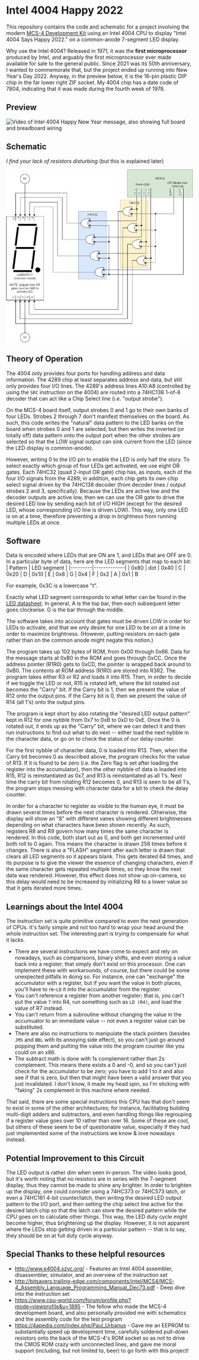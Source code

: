 # Intel 4004 Happy 2022

This repository contains the code and schematic for a project involving the modern [MCS-4 Development Kit](https://www.cpushack.com/mcs-4-test-boards-for-sale/) using an Intel 4004 CPU to display "Intel 4004 Says Happy 2022." on a common-anode 7-segment LED display.

Why use the Intel 4004?  Released in 1971, it was the **first microprocessor** produced by Intel, and arguably the first microprocessor ever made available for sale to the general public.  Since 2021 was its 50th anniversary, I wanted to commemorate that, but the project ended up running into New Year's Day 2022. Anyway, in the preview below, it is the 16-pin plastic DIP chip in the far lower right ZIF socket.  My 4004 chip has a date code of 7804, indicating that it was made during the fourth week of 1978.

## Preview

![Video of Intel 4004 Happy New Year message, also showing full board and breadboard wiring](4004-board.gif)

## Schematic

_I find your lack of resistors disturbing_ (but this is explained later)

![Schematic for this project](Intel%204004%20Happy%202022.png)

## Theory of Operation

The 4004 only provides four ports for handling address and data information.  The 4289 chip at least separates address and data, but still only provides four I/O lines.  The 4289's address lines A10:A8 (controlled by using the `SRC` instruction on the 4004) are routed into a 74HC138 1-of-8 decoder that can act like a Chip Select line (i.e. "output strobe").

On the MCS-4 board itself, output strobes 0 and 1 go to their own banks of four LEDs.  Strobes 2 through 7 don't manifest themselves on the board.  As such, this code writes the "natural" data pattern to the LED banks on the board when strobes 0 and 1 are selected, but then writes the inverted (or totally off) data pattern onto the output port when the other strobes are selected so that the LOW signal output can sink current from the LED (since the LED display is common-anode).

However, writing 0 to the I/O pin to enable the LED is only half the story.  To select exactly which group of four LEDs get activated, we use eight OR gates.  Each 74HC32 (quad 2-input OR gate) chip has, as inputs, each of the four I/O signals from the 4289; in addition, each chip gets its own chip select signal driven by the 74HC138 decoder (from decoder lines / output strobes 2 and 3, specifically).  Because the LEDs are active low and the decoder outputs are active low, then we can use the OR gate to drive the desired LED low by sending each bit of I/O HIGH (except for the desired LED, whose corresponding I/O line is driven LOW).  This way, only one LED is on at a time, therefore preventing a drop in brightness from running multiple LEDs at once.

## Software

Data is encoded where LEDs that are ON are 1, and LEDs that are OFF are 0.  In a particular byte of data, here are the LED segments that map to each bit:
| Pattern | LED segment |
|---------|-------------|
| 0x80    |   dot
| 0x40    |   C
| 0x20    |   D
| 0x10    |   E
| 0x8     |   G
| 0x4     |   F
| 0x2     |   A
| 0x1     |   B

For example, 0x3C is a lowercase "t".

Exactly what LED segment corresponds to what letter can be found in the [LED datasheet](https://www.jameco.com/Jameco/Products/ProdDS/335101.pdf).  In general, A is the top bar, then each subsequent letter goes clockwise.  G is the bar through the middle.

The software takes into account that gates must be driven LOW in order for LEDs to activate, and that we only desire for one LED to be on at a time in order to maximize brightness.  (However, putting resistors on each gate rather than on the common anode might negate this notion.)

The program takes up 102 bytes of ROM, from 0x00 through 0x66.  Data for the message starts at 0xB0 in the ROM and goes through 0xCC.  Once the address pointer (R1R0) gets to 0xCD, the pointer is wrapped back around to 0xB0.  The contents at ROM address (R1R0) are stored into R3R2.  The program takes either R3 or R2 and loads it into R15.  Then, in order to decide if we toggle the LED or not, R15 is rotated left, where the bit rotated out becomes the "Carry" bit.  If the Carry bit is 1, then we present the value of R12 onto the output pins.  If the Carry bit is 0, then we present the value of R14 (all 1's) onto the output pins.

The program is kept short by also rotating the "desired LED output pattern" kept in R12 for one nybble from 0x7 to 0xB to 0xD to 0xE.  Once the 0 is rotated out, it ends up as the "Carry" bit, where we can detect it and then run instructions to find out what to do next -- either load the next nybble in the character data, or go on to check the status of our delay counter.

For the first nybble of character data, 0 is loaded into R13.  Then, when the Carry bit becomes 0 as described above, the program checks for the value of R13.  If it is found to be zero (i.e. the Zero flag is set after loading the register into the accumulator), then the other nybble of data is loaded into R15, R12 is reinstantiated as 0x7, and R13 is reinstantiated as all 1's.  Next time the carry bit from rotating R12 becomes 0, and R13 is seen to be all 1's, the program stops messing with character data for a bit to check the delay counter.

In order for a character to register as visible to the human eye, it must be drawn several times before the next character is rendered.  Otherwise, the display will show an "8" with different vanes showing different brightnesses depending on what characters have been shown recently.  As such, registers R8 and R9 govern how many times the same character is rendered.  In this code, both start out as 0, and both get incremented until both roll to 0 again.  This means the character is drawn 256 times before it changes.  There is also a "FLASH" segment after each letter is drawn that clears all LED segments so it appears blank.  This gets iterated 64 times, and its purpose is to give the viewer the essence of changing characters, even if the same character gets repeated multiple times, so they know the next data was rendered.  However, this effect does not show up on-camera, so this delay would need to be increased by initializing R8 to a lower value so that it gets iterated more times. 

## Learnings about the Intel 4004

The instruction set is quite primitive compared to even the next generation of CPUs.  It's fairly simple and not too hard to wrap your head around the whole instruction set.  The interesting part is trying to compensate for what it lacks.

* There are several instructions we have come to expect and rely on nowadays, such as comparisons, binary shifts, and even storing a value back into a register, that simply don't exist on this processor.  One can implement these with workarounds, of course, but there could be some unexpected pitfalls in doing so.  For instance, one can "exchange" the accumulator with a register, but if you want the value in both places, you'll have to re-`LD` it into the accumulator from the register.
* You can't reference a register from another register; that is, you can't put the value `7` into R4, run something such as `LD (R4)`, and load the value of R7 instead.
* You can't return from a subroutine without changing the value in the accumuator to an immediate value -- not even a register value can be substituted.
* There are also no instructions to manipulate the stack pointers (besides `JMS` and `BBL` with its annoying side effect), so you can't just go around popping them and putting the value into the program counter like you could on an x86.
* The subtract math is done with 1s complement rather than 2s complement.  This means there exists a 0 and -0, and so you can't just check for the accumulator to be zero; you have to add 1 to it and also see if that is zero, but then that might have been a valid answer that you just invalidated.  I don't know, it made my head spin, so I'm sticking with "faking" 2s complement in this machine where needed.

That said, there are some special instructions this CPU has that don't seem to exist in some of the other architectures; for instance, facilitating building multi-digit adders and subtractors, and even handling things like regrouping if a register value goes over 10 rather than over 16.  Some of these are cool, but others of these seem to be of questionable value, especially if they had just implemented some of the instructions we know & love nowadays instead.

## Potential Improvement to this Circuit

The LED output is rather dim when seen in-person.  The video looks good, but it's worth noting that no resistors are in series with the 7-segment display, thus they cannot be made to shine any brighter.  In order to brighten up the display, one could consider using a 74HC373 or 74HC573 latch, or even a 74HC161 4-bit counter/latch, then writing the desired LED output pattern to the I/O port, and then setting the chip select line active for the desired latch chip so that the latch can store the desired pattern while the CPU goes on to calculate other things.  This way, the LED duty cycle might become higher, thus brightening up the display.  However, it is not apparent where the LEDs stop getting driven in a particular pattern -- that is to say, they should be on at full duty cycle anyway.

## Special Thanks to these helpful resources

* http://www.e4004.szyc.org/ - Features an Intel 4004 assembler, disassembler, simulator, and an overview of the instruction set
* http://bitsavers.trailing-edge.com/components/intel/MCS4/MCS-4_Assembly_Language_Programming_Manual_Dec73.pdf - Deep dive into the instruction set
* https://www.cpu-world.com/forum/profile.php?mode=viewprofile&u=1895 - The fellow who made the MCS-4 development board, and also personally provided me with schematics and the assembly code for the test program
* https://4apedia.com/index.php/Paul_Urbanus - Gave me an EEPROM to substantially speed up development time, carefully soldered pull-down resistors onto the back of the MCS-4's ROM socket so as not to drive the CMOS ROM crazy with unconnected lines, and gave me moral support (including, but not limited to, beer) to go forth with this project!
